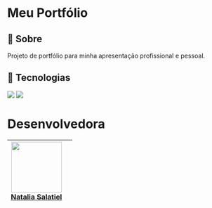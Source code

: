 <h1>Meu Portfólio</h1>

<h2>🔖 Sobre</h2>
<p>Projeto de portfólio para minha apresentação profissional e pessoal.</p>

## 🚀  Tecnologias
<div>
  <img src="https://img.shields.io/badge/HTML-239120?style=for-the-badge&logo=html5&logoColor=white">
  <img src="https://img.shields.io/badge/CSS-239120?&style=for-the-badge&logo=css3&logoColor=white">
</div>

# Desenvolvedora

| [<img loading="lazy" src="https://avatars.githubusercontent.com/u/146020906?v=4" width=115><br>Natalia Salatiel](https://github.com/nat-salatiel) ||
 :---: | :---: 

